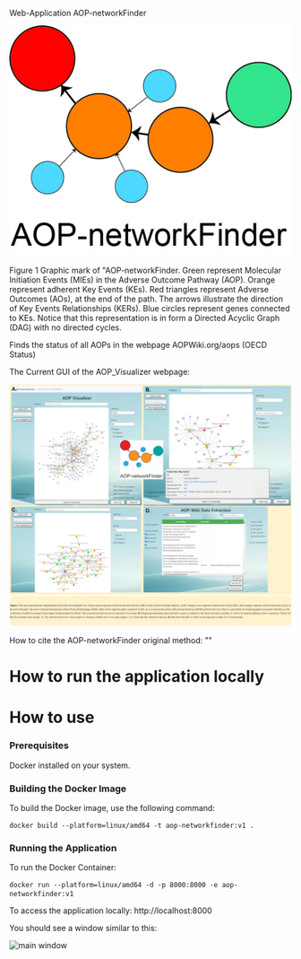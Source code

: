 Web-Application AOP-networkFinder

![alt text|100](/images/AOP-networkFinder_for_paper.jpg)

Figure 1 Graphic mark of "AOP-networkFinder. Green represent Molecular Initiation Events (MIEs) in the Adverse Outcome Pathway (AOP). Orange represent adherent Key Events (KEs). Red triangles represent Adverse Outcomes (AOs), at the end of the path. The arrows illustrate the direction of Key Events Relationships (KERs). Blue circles represent genes connected to KEs. Notice that this representation is in form a Directed Acyclic Graph (DAG) with no directed cycles.

Finds the status of all AOPs in the webpage AOPWiki.org/aops (OECD Status)


The Current GUI of the AOP_Visualizer webpage:

 ![main window](/images/Figures_AOP-network-finder_02032024-Figure1_Jan.jpg)


 How to cite the AOP-networkFinder original method: ""

 # How to run the application locally

# How to use

### Prerequisites
Docker installed on your system.

### Building the Docker Image
To build the Docker image, use the following command:
```
docker build --platform=linux/amd64 -t aop-networkfinder:v1 .
```

### Running the Application

To run the Docker Container:
```
docker run --platform=linux/amd64 -d -p 8000:8000 -e aop-networkfinder:v1
```

To access the application locally:
http://localhost:8000

You should see a window similar to this:

![main window](/images/main.png?raw=true)

